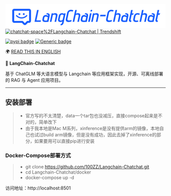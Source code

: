 ![](docs/img/logo-long-chatchat-trans-v2.png)
<a href="https://trendshift.io/repositories/329" target="_blank"><img src="https://trendshift.io/api/badge/repositories/329" alt="chatchat-space%2FLangchain-Chatchat | Trendshift" style="width: 250px; height: 55px;" width="250" height="55"/></a>

[![pypi badge](https://img.shields.io/pypi/v/langchain-chatchat.svg)](https://shields.io/)
[![Generic badge](https://img.shields.io/badge/python-3.8%7C3.9%7C3.10%7C3.11-blue.svg)](https://pypi.org/project/pypiserver/)

🌍 [READ THIS IN ENGLISH](README_en.md)

📃 **LangChain-Chatchat** 

基于 ChatGLM 等大语言模型与 Langchain 等应用框架实现，开源、可离线部署的 RAG 与 Agent 应用项目。

---

## 安装部署
>- 官方写的不太清楚，data一个tar包也没减压，直接compose起来是不对的，简单改下
>- 由于我本地是Mac M系列，xinference是没有提供arm的镜像，本地自己也试过build arm镜像，但是没有成功，因此去掉了xinference的部分，如果要用可以直接pip进行安装

### Docker-Compose部署方式
>- git clone https://github.com/100ZZ/Langchain-Chatchat.git
>- cd Langchain-Chatchat/docker
>- docker-compose up -d

访问地址：http://localhost:8501
